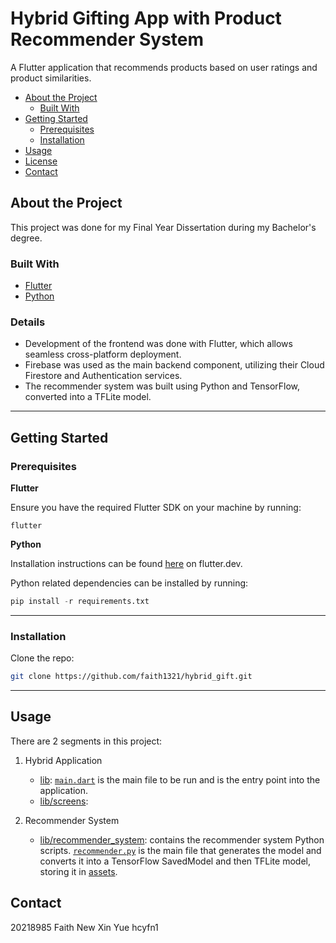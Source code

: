 # Hybrid Gifting App with Product Recommender System

A Flutter application that recommends products based on user ratings and product similarities.

- [About the Project](#about-the-project)
  - [Built With](#built-with)
- [Getting Started](#getting-started)
  - [Prerequisites](#prerequisites)
  - [Installation](#installation)
- [Usage](#usage)
- [License](#license)
- [Contact](#contact)

## About the Project

This project was done for my Final Year Dissertation during my Bachelor's degree.
### Built With

- [Flutter](https://flutter.dev)
- [Python](https://www.python.org/)

### Details
- Development of the frontend was done with Flutter, which allows seamless cross-platform deployment.
- Firebase was used as the main backend component, utilizing their Cloud Firestore and Authentication services.
- The recommender system was built using Python and TensorFlow, converted into a TFLite model.
---
## Getting Started

### Prerequisites

**Flutter**

Ensure you have the required Flutter SDK on your machine by running:
```
flutter
```

**Python**

Installation instructions can be found [here](https://docs.flutter.dev/get-started/install) on flutter.dev.

Python related dependencies can be installed by running:

```python
pip install -r requirements.txt
```
---
### Installation

Clone the repo:

```sh
git clone https://github.com/faith1321/hybrid_gift.git
```
---
## Usage

There are 2 segments in this project:

1. Hybrid Application

    - [lib](lib/): [`main.dart`](lib/main.dart) is the main file to be run and is the entry point into the application.
    - [lib/screens](lib/screens/): 
    <!-- #TODO -->

2. Recommender System
    - [lib/recommender_system](lib/recommender_system/): contains the recommender system Python scripts. [`recommender.py`](lib/recommender_system/recommender.py) is the main file that generates the model and converts it into a TensorFlow SavedModel and then TFLite model, storing it in [assets](assets/).

<!-- ### 1. [collecting_data](collecting_data/)

There are two stages to collecting the required dataset.

#### 1a. [scraping_midi](collecting_data/1_scraping_midi)

Different scripts download MIDI files from various sources into [a bin directory](data/bin/). Manually downloaded MIDI files can be manually added in here as well.

#### 1b. [building_dataset](collecting_data/2_building_dataset)

1. `create_db.py` goes through the bin directory and builds a database containing the ids of the samples.
2. From here, I have manually added the theme labels as columns, as well as metadata columns such as `duplicate`.
3. Then, the samples are slowly labelled, marking songs that I've looked through with a 1 in the `recognizable` column if I have labelled them, and 0 if not (This means that if that field is empty/null, it has not been identified yet).
4. `process_db.py` converts all 'p's in the database into '1's.[^1]
5. `db_stats.py` is a convenience script that returns some statistics about the label dataset so far.

[^1]: This is because I have sped up the hand-labelling process by marking fields with '0' or 'p', since they are closeby on the keyboard. The script later turns the 'p's into '1's.

### 2. [calculating_dataset](calculating_dataset/)

1. `generate_jsymbolic_config.py` builds a configuration script based on the MIDI files found in the bin directory.
2. Run `jSymbolic` with [themeConfigFile.txt](calculating_dataset/themeConfigFile.txt) as the configuration script.
3. Finally, run `clean_db.py` to clean up the database for use.

These three steps can (and should) be automatically executed.

Here is a script file that I've used — modify it to point to your jSybolic2.jar.

```sh
python3 calculating_dataset/generate_jsymbolic_config.py

java -Xmx3072m -jar [PATH_TO_YOUR_JSYMBOLIC]/jSymbolic2.jar -configrun calculating_dataset/themeConfigFile.txt

python3 calculating_dataset/clean_db.py
```

### 3. [building_model](building_model)

From here, it is mostly automated.

`model.py` is the main script to run. You should never need to fiddle with it because the parameters can all be configured with `config.py`.

## License

<!-- Distributed under the MIT License. See `LICENSE` for more information. -->

## Contact

20218985 Faith New Xin Yue hcyfn1
